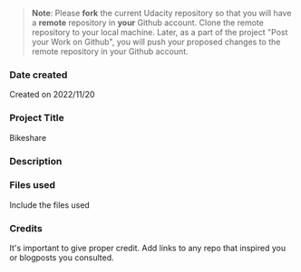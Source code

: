 >**Note**: Please **fork** the current Udacity repository so that you will have a **remote** repository in **your** Github account. Clone the remote repository to your local machine. Later, as a part of the project "Post your Work on Github", you will push your proposed changes to the remote repository in your Github account.

### Date created
Created on 2022/11/20
### Project Title
Bikeshare

### Description


### Files used
Include the files used

### Credits
It's important to give proper credit. Add links to any repo that inspired you or blogposts you consulted.
